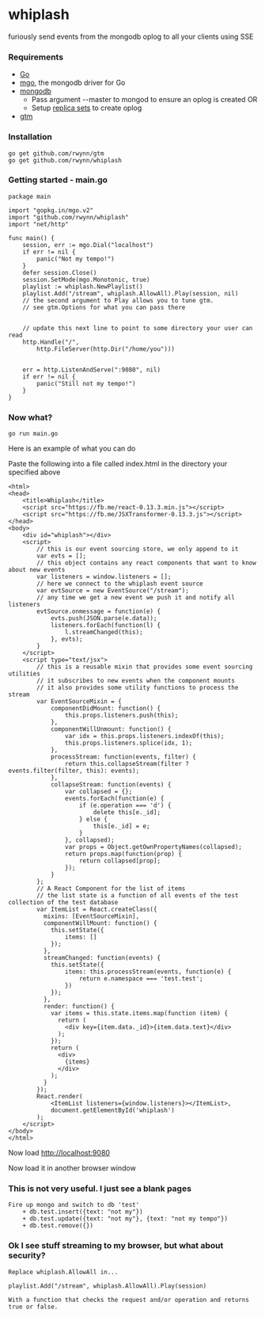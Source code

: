 whiplash
===
furiously send events from the mongodb oplog to all your clients using SSE 

### Requirements ###
+ [Go](http://golang.org/doc/install)
+ [mgo](http://labix.org/mgo), the mongodb driver for Go
+ [mongodb](http://www.mongodb.org/)
	+ Pass argument --master to mongod to ensure an oplog is created OR
	+ Setup [replica sets](http://docs.mongodb.org/manual/tutorial/deploy-replica-set/) to create oplog
+ [gtm](https://github.com/rwynn/gtm)

### Installation ###

	go get github.com/rwynn/gtm
	go get github.com/rwynn/whiplash

### Getting started - main.go ###
	
	package main

	import "gopkg.in/mgo.v2"
	import "github.com/rwynn/whiplash"
	import "net/http"

	func main() {
		session, err := mgo.Dial("localhost")
		if err != nil {
			panic("Not my tempo!")
		}
		defer session.Close()
		session.SetMode(mgo.Monotonic, true)
		playlist := whiplash.NewPlaylist()
		playlist.Add("/stream", whiplash.AllowAll).Play(session, nil)
		// the second argument to Play allows you to tune gtm.
		// see gtm.Options for what you can pass there
		
		
		// update this next line to point to some directory your user can read
		http.Handle("/",
			http.FileServer(http.Dir("/home/you")))
		

		err = http.ListenAndServe(":9080", nil)
		if err != nil {
			panic("Still not my tempo!")
		}
	}

### Now what? ###

	go run main.go

Here is an example of what you can do

Paste the following into a file called index.html in the directory your specified above

	<html>
	<head>
		<title>Whiplash</title>
		<script src="https://fb.me/react-0.13.3.min.js"></script>
		<script src="https://fb.me/JSXTransformer-0.13.3.js"></script>
	</head>
	<body>
		<div id="whiplash"></div>
		<script>
			// this is our event sourcing store, we only append to it
			var evts = [];
			// this object contains any react components that want to know about new events
			var listeners = window.listeners = [];
			// here we connect to the whiplash event source
			var evtSource = new EventSource("/stream");
			// any time we get a new event we push it and notify all listeners
			evtSource.onmessage = function(e) {
				evts.push(JSON.parse(e.data));
				listeners.forEach(function(l) {
					l.streamChanged(this);
				}, evts);
			}
		</script>
		<script type="text/jsx">
			// this is a reusable mixin that provides some event sourcing utilities
			// it subscribes to new events when the component mounts
			// it also provides some utility functions to process the stream
			var EventSourceMixin = {
				componentDidMount: function() {
			  		this.props.listeners.push(this);
			  	},
			  	componentWillUnmount: function() {
			  		var idx = this.props.listeners.indexOf(this);
			  		this.props.listeners.splice(idx, 1);
			  	},
			  	processStream: function(events, filter) {
			  		return this.collapseStream(filter ? events.filter(filter, this): events);
			  	},
			  	collapseStream: function(events) {
				  	var collapsed = {};
				  	events.forEach(function(e) {
				  		if (e.operation === 'd') {
				  			delete this[e._id];
				  		} else {
				  			this[e._id] = e;
				  		}
				  	}, collapsed);
				  	var props = Object.getOwnPropertyNames(collapsed);
				  	return props.map(function(prop) {
				  		return collapsed[prop];
				  	});
			  	}
			};
			// A React Component for the list of items
			// the list state is a function of all events of the test collection of the test database
			var ItemList = React.createClass({
			  mixins: [EventSourceMixin],
			  componentWillMount: function() {
			  	this.setState({
			  		items: []
			  	});
			  },
			  streamChanged: function(events) {
			  	this.setState({
			  		items: this.processStream(events, function(e) {
			  			return e.namespace === 'test.test';
			  		})
			  	});
			  },
			  render: function() {
			    var items = this.state.items.map(function (item) {
			      return (
			        <div key={item.data._id}>{item.data.text}</div>
			      );
			    });
			    return (
			      <div>
			        {items}
			      </div>
			    );
			  }
			});
			React.render(
	  			<ItemList listeners={window.listeners}></ItemList>,
	  			document.getElementById('whiplash')
			);
		</script>
	</body>
	</html>

Now load [http://localhost:9080](http://localhost:9080)

Now load it in another browser window

### This is not very useful. I just see a blank pages ###

	Fire up mongo and switch to db 'test'
		+ db.test.insert({text: "not my"})
		+ db.test.update({text: "not my"}, {text: "not my tempo"})
		+ db.test.remove({})

### Ok I see stuff streaming to my browser, but what about security? ###

	Replace whiplash.AllowAll in...

	playlist.Add("/stream", whiplash.AllowAll).Play(session)

	With a function that checks the request and/or operation and returns true or false.  

